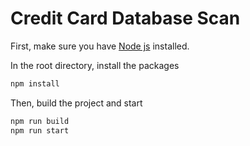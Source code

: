 # Credit Card Database Scan

First, make sure you have [Node js](https://nodejs.org/en/download/) installed.

In the root directory, install the packages

```bash
npm install
```

Then, build the project and start

```bash
npm run build
npm run start
```
